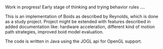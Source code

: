 Work in progress! Early stage of thinking and trying behavior rules ....

This is an implementation of Boids as described by Reynolds, which is done as a study project. Project might be extended with features described in added documentation like: hardware acceleration, different kind of motion path strategies, improved boid model evaluation.

The code is written in Java using the JOGL api for OpenGL support.